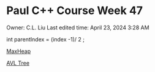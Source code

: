 # Paul C++ Course Week 47

Owner: C.L. Liu
Last edited time: April 23, 2024 3:28 AM

int parentIndex = (index -1)/ 2 ; 

 

[MaxHeap](Paul%20C++%20Course%20Week%2047%20ba1847a90cc7427a88ab8639e99661fa/MaxHeap%205e8af1e9054b4e52ae0db7752422cbe3.md)

[AVL Tree ](Paul%20C++%20Course%20Week%2047%20ba1847a90cc7427a88ab8639e99661fa/AVL%20Tree%20f30e1f5c5abd48c6867e85bf6e1a9f40.md)